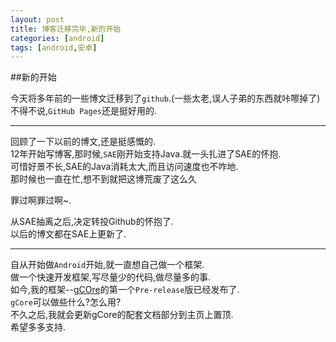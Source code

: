 ```yaml
---
layout: post
title: 博客迁移完毕,新的开始
categories: [android]
tags: [android,安卓]
---
```


##新的开始

今天将多年前的一些博文迁移到了`github`.(一些太老,误人子弟的东西就咔嚓掉了)    
不得不说,`GitHub Pages`还是挺好用的.    

***
回顾了一下以前的博文,还是挺感慨的.    
12年开始写博客,那时候,`SAE`刚开始支持Java.就一头扎进了SAE的怀抱.    
可惜好景不长,SAE的Java消耗太大,而且访问速度也不咋地.    
那时候也一直在忙,想不到就把这博荒废了这么久 

罪过啊罪过啊~.  

从SAE抽离之后,决定转投Github的怀抱了.   
以后的博文都在SAE上更新了.  

***
自从开始做`Android`开始,就一直想自己做一个框架.     
做一个快速开发框架,写尽量少的代码,做尽量多的事.     
如今,我的框架--[gCOre](https://github.com/gulup/gCore)的第一个`Pre-release`版已经发布了.    
`gCore`可以做些什么?怎么用?     
不久之后,我就会更新gCore的配套文档部分到主页上置顶.     
希望多多支持.   




